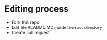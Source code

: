 # Editing process

- Fork this repo
- Edit file README.MD inside the root directory
- Create pull request
